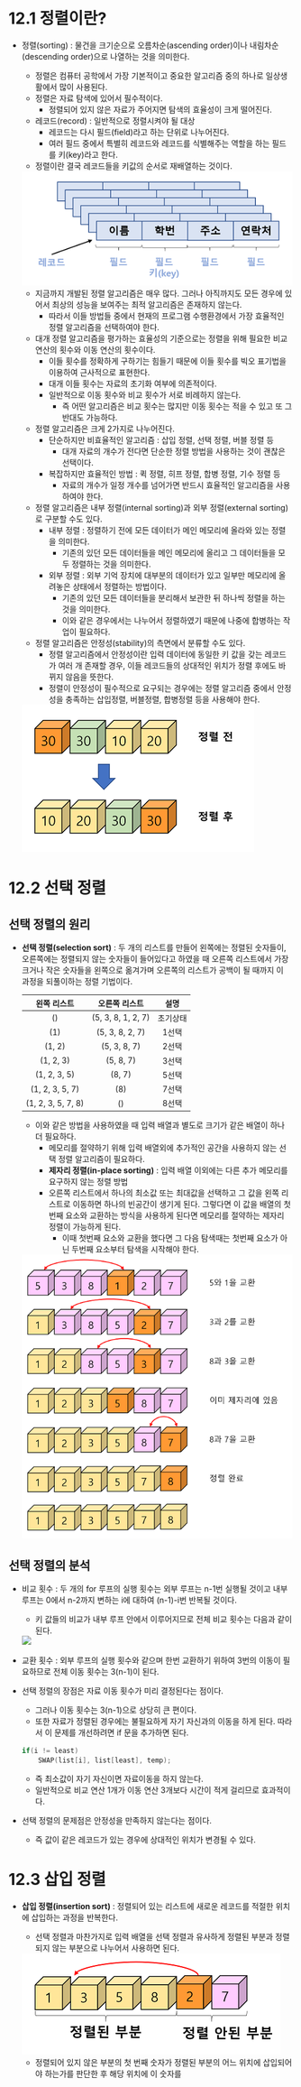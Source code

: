 # 12.1 정렬이란?

- 정렬(sorting) : 물건을 크기순으로 오름차순(ascending order)이나 내림차순(descending order)으로 나열하는 것을 의미한다.

  - 정렬은 컴퓨터 공학에서 가장 기본적이고 중요한 알고리즘 중의 하나로 일상생활에서 많이 사용된다.
  - 정렬은 자료 탐색에 있어서 필수적이다.
    - 정렬되어 있지 않은 자료가 주어지면 탐색의 효율성이 크게 떨어진다.
  - 레코드(record) : 일반적으로 정렬시켜야 될 대상
    - 레코드는 다시 필드(field)라고 하는 단위로 나누어진다.
    - 여러 필드 중에서 특별히 레코드와 레코드를 식별해주는 역할을 하는 필드를 키(key)라고 한다.
  - 정렬이란 결국 레코드들을 키값의 순서로 재배열하는 것이다.

  <img src="./picture/record.PNG">

  - 지금까지 개발된 정렬 알고리즘은 매우 많다. 그러나 아직까지도 모든 경우에 있어서 최상의 성능을 보여주는 최적 알고리즘은 존재하지 않는다.
    - 따라서 이들 방법들 중에서 현재의 프로그램 수행환경에서 가장 효율적인 정렬 알고리즘을 선택하여야 한다.
  - 대개 정렬 알고리즘을 평가하는 효율성의 기준으로는 정렬을 위해 필요한 비교 연산의 횟수와 이동 연산의 횟수이다.
    - 이들 횟수를 정확하게 구하기는 힘들기 때문에 이들 횟수를 빅오 표기법을 이용하여 근사적으로 표현한다.
    - 대개 이들 횟수는 자료의 초기화 여부에 의존적이다.
    - 일반적으로 이동 횟수와 비교 횟수가 서로 비례하지 않는다.
      - 즉 어떤 알고리즘은 비교 횟수는 많지만 이동 횟수는 적을 수 있고 또 그 반대도 가능하다.
  - 정렬 알고리즘은 크게 2가지로 나누어진다.
    - 단순하지만 비효율적인 알고리즘 : 삽입 정렬, 선택 정렬, 버블 정렬 등
      - 대개 자료의 개수가 전다면 단순한 정렬 방법을 사용하는 것이 괜찮은 선택이다.
    - 복잡하지만 효율적인 방법 : 퀵 정렬, 히프 정렬, 합병 정렬, 기수 정렬 등
      - 자료의 개수가 일정 개수를 넘어가면 반드시 효율적인 알고리즘을 사용하여야 한다.
  - 정렬 알고리즘은 내부 정렬(internal sorting)과 외부 정렬(external sorting)로 구분할 수도 있다.
    - 내부 정렬 : 정렬하기 전에 모든 데이터가 메인 메모리에 올라와 있는 정렬을 의미한다.
      - 기존의 있던 모든 데이터들을 메인 메모리에 올리고 그 데이터들을 모두 정렬하는 것을 의미한다.
    - 외부 정렬 : 외부 기억 장치에 대부분의 데이터가 있고 일부만 메모리에 올려놓은 상태에서 정렬하는 방법이다.
      - 기존의 있던 모든 데이터들을 분리해서 보관한 뒤 하나씩 정렬을 하는 것을 의미한다.
      - 이와 같은 경우에서는 나누어서 정렬하였기 때문에 나중에 합병하는 작업이 필요하다.
  - 정렬 알고리즘은 안정성(stability)의 측면에서 분류할 수도 있다.
    - 정렬 알고리즘에서 안정성이란 입력 데이터에 동일한 키 값을 갖는 레코드가 여러 개 존재할 경우, 이들 레코드들의 상대적인 위치가 정렬 후에도 바뀌지 않음을 뜻한다.
    - 정렬이 안정성이 필수적으로 요구되는 경우에는 정렬 알고리즘 중에서 안정성을 충족하는 삽입정렬, 버블정렬, 합병정렬 등을 사용해야 한다.

  <img src="./picture/no stability.PNG">

# 12.2 선택 정렬

## 선택 정렬의 원리

- **선택 정렬(selection sort)** : 두 개의 리스트를 만들어 왼쪽에는 정렬된 숫자들이, 오른쪽에는 정렬되지 않는 숫자들이 들어있다고 하였을 때 오른쪽 리스트에서 가장 크거나 작은 숫자들을 왼쪽으로 옮겨가며 오른쪽의 리스트가 공백이 될 때까지 이 과정을 되풀이하는 정렬 기법이다.

  |    왼쪽 리스트     |   오른쪽 리스트    |   설명   |
  | :----------------: | :----------------: | :------: |
  |         ()         | (5, 3, 8, 1, 2, 7) | 초기상태 |
  |        (1)         |  (5, 3, 8, 2, 7)   |  1선택   |
  |       (1, 2)       |    (5, 3, 8, 7)    |  2선택   |
  |     (1, 2, 3)      |     (5, 8, 7)      |  3선택   |
  |    (1, 2, 3, 5)    |       (8, 7)       |  5선택   |
  |  (1, 2, 3, 5, 7)   |        (8)         |  7선택   |
  | (1, 2, 3, 5, 7, 8) |         ()         |  8선택   |

  - 이와 같은 방법을 사용하였을 때 입력 배열과 별도로 크기가 같은 배열이 하나 더 필요하다.
    - 메모리를 절약하기 위해 입력 배열외에 추가적인 공간을 사용하지 않는 선택 정렬 알고리즘이 필요하다.
    - **제자리 정렬(in-place sorting)** : 입력 배열 이외에는 다른 추가 메모리를 요구하지 않는 정렬 방법
    - 오른쪽 리스트에서 하나의 최소값 또는 최대값을 선택하고 그 값을 왼쪽 리스트로 이동하면 하나의 빈공간이 생기게 된다. 그렇다면 이 값을 배열의 첫번째 요소와 교환하는 방식을 사용하게 된다면 메모리를 절약하는 제자리 정렬이 가능하게 된다.
      - 이때 첫번째 요소와 교환을 했다면 그 다음 탐색때는 첫번째 요소가 아닌 두번째 요소부터 탐색을 시작해야 한다.

  <img src="./picture/selection_sort.PNG">

## 선택 정렬의 분석

- 비교 횟수 : 두 개의 for 루프의 실행 횟수는 외부 루프는 n-1번 실행될 것이고 내부 루프는 0에서 n-2까지 변하는 i에 대하여 (n-1)-i번 반복될 것이다.

  - 키 값들의 비교가 내부 루프 안에서 이루어지므로 전체 비교 횟수는 다음과 같이 된다.

  <img src="https://latex.codecogs.com/gif.latex?n-1%20&plus;%20n-2%20&plus;%20...%20&plus;%201%20%3D%20n%28n-1%29/2%20%3D%20O%28n%5E2%29">

- 교환 횟수 : 외부 루프의 실행 횟수와 같으며 한번 교환하기 위하여 3번의 이동이 필요하므로 전체 이동 횟수는 3(n-1)이 된다.

- 선택 정렬의 장점은 자료 이동 횟수가 미리 결정된다는 점이다.

  - 그러나 이동 횟수는 3(n-1)으로 상당히 큰 편이다.
  - 또한 자료가 정렬된 경우에는 불필요하게 자기 자신과의 이동을 하게 된다. 따라서 이 문제를 개선하려면 if 문을 추가하면 된다.

  ``` c
  if(i != least)
      SWAP(list[i], list[least], temp);
  ```

  - 즉 최소값이 자기 자신이면 자료이동을 하지 않는다.
  - 일반적으로 비교 연산 1개가 이동 연산 3개보다 시간이 적게 걸리므로 효과적이다.

- 선택 정렬의 문제점은 안정성을 만족하지 않는다는 점이다.

  - 즉 값이 같은 레코드가 있는 경우에 상대적인 위치가 변경될 수 있다.

# 12.3 삽입 정렬

- **삽입 정렬(insertion sort)** : 정렬되어 있는 리스트에 새로운 레코드를 적절한 위치에 삽입하는 과정을 반복한다.

  - 선택 정렬과 마찬가지로 입력 배열을 선택 정렬과 유사하게 정렬된 부분과 정렬되지 않는 부분으로 나누어서 사용하면 된다.

  <img src="./picture/principle_of_insertion.PNG">

  -  정렬되어 있지 않은 부분의 첫 번째 숫자가 정렬된 부분의 어느 위치에 삽입되어야 하는가를 판단한 후 해당 위치에 이 숫자를 